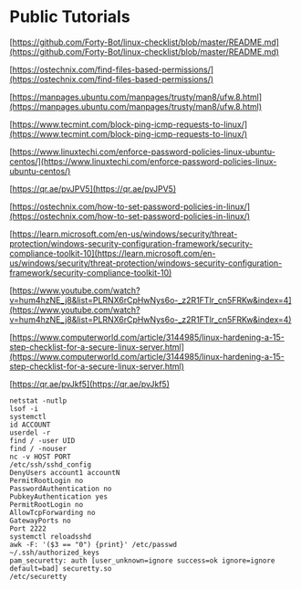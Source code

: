 # Public Tutorials

[https://github.com/Forty-Bot/linux-checklist/blob/master/README.md](https://github.com/Forty-Bot/linux-checklist/blob/master/README.md)

[https://ostechnix.com/find-files-based-permissions/](https://ostechnix.com/find-files-based-permissions/)

[https://manpages.ubuntu.com/manpages/trusty/man8/ufw.8.html](https://manpages.ubuntu.com/manpages/trusty/man8/ufw.8.html)

[https://www.tecmint.com/block-ping-icmp-requests-to-linux/](https://www.tecmint.com/block-ping-icmp-requests-to-linux/)

[https://www.linuxtechi.com/enforce-password-policies-linux-ubuntu-centos/](https://www.linuxtechi.com/enforce-password-policies-linux-ubuntu-centos/)

[https://qr.ae/pvJPV5](https://qr.ae/pvJPV5)

[https://ostechnix.com/how-to-set-password-policies-in-linux/](https://ostechnix.com/how-to-set-password-policies-in-linux/)

[https://learn.microsoft.com/en-us/windows/security/threat-protection/windows-security-configuration-framework/security-compliance-toolkit-10](https://learn.microsoft.com/en-us/windows/security/threat-protection/windows-security-configuration-framework/security-compliance-toolkit-10)

[https://www.youtube.com/watch?v=hum4hzNE_j8&list=PLRNX6rCpHwNys6o-_z2R1FTlr_cn5FRKw&index=4](https://www.youtube.com/watch?v=hum4hzNE_j8&list=PLRNX6rCpHwNys6o-_z2R1FTlr_cn5FRKw&index=4)

[https://www.computerworld.com/article/3144985/linux-hardening-a-15-step-checklist-for-a-secure-linux-server.html](https://www.computerworld.com/article/3144985/linux-hardening-a-15-step-checklist-for-a-secure-linux-server.html)

[https://qr.ae/pvJkf5](https://qr.ae/pvJkf5)

```
netstat -nutlp
lsof -i
systemctl
id ACCOUNT
userdel -r
find / -user UID
find / -nouser
nc -v HOST PORT
/etc/ssh/sshd_config
DenyUsers account1 accountN
PermitRootLogin no
PasswordAuthentication no
PubkeyAuthentication yes
PermitRootLogin no 
AllowTcpForwarding no
GatewayPorts no
Port 2222
systemctl reloadsshd
awk -F: '($3 == "0") {print}' /etc/passwd
~/.ssh/authorized_keys
pam_securetty: auth [user_unknown=ignore success=ok ignore=ignore default=bad] securetty.so
/etc/securetty
```

